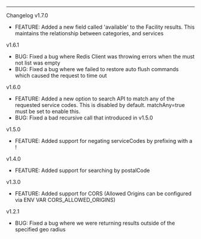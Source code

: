 ---
Changelog
v1.7.0
* FEATURE: Added a new field called 'available' to the Facility results. This maintains
  the relationship between categories, and services 

v1.6.1
* BUG: Fixed a bug where Redis Client was throwing errors when the must not list was empty
* BUG: Fixed a bug where we failed to restore auto flush commands which caused the request to time out

v1.6.0
* FEATURE: Added a new option to search API to match any of the requested service codes. This is disabled by default. matchAny=true must be set to enable this.
* BUG: Fixed a bad recursive call that introduced in v1.5.0

v1.5.0
* FEATURE: Added support for negating serviceCodes by prefixing with a !

v1.4.0
* FEATURE: Added support for searching by postalCode

v1.3.0
* FEATURE: Added support for CORS (Allowed Origins can be configured via ENV VAR CORS_ALLOWED_ORIGINS)

v1.2.1
* BUG: Fixed a bug where we were returning results outside of the specified geo radius